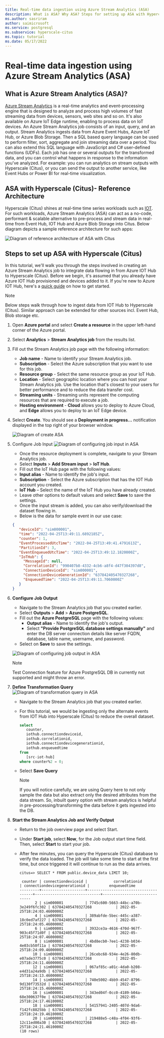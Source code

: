 ```yaml
---
title: Real-time data ingestion using Azure Stream Analytics (ASA)
description: What is ASA? Why ASA? Steps for setting up ASA with Hypercale (Citus).
ms.author: sasriram
author: saimicrosoft
ms.service: postgresql
ms.subservice: hyperscale-citus
ms.topic: tutorial
ms.date: 05/17/2022
---
```


# Real-time data ingestion using Azure Stream Analytics (ASA)

## What is Azure Stream Analytics (ASA)?

[Azure Stream Analytics](https://azure.microsoft.com/services/stream-analytics/#features) is a real-time analytics and event-processing engine that is designed to analyze and process high volumes of fast streaming data from devices, sensors, web sites and so on. It's also available on Azure IoT Edge runtime, enabling to process data on IoT devices.
An Azure Stream Analytics job consists of an input, query, and an output. Stream Analytics ingests data from Azure Event Hubs, Azure IoT Hub, or Azure Blob Storage.  Then a SQL based query language can be used to perform filter, sort, aggregate and join streaming data over a period. You can also extend this SQL language with JavaScript and C# user-defined functions (UDFs).
Each job has one or several outputs for the transformed data, and you can control what happens in response to the information you've analyzed. For example: you can run analytics on stream outputs with Hyperscale (Citus), or you can send the output to another service, like Event Hubs or Power BI for real-time visualization.

## ASA with Hyperscale (Citus)- Reference Architecture

Hyperscale (Citus) shines at real-time time series workloads such as [IOT](howto-build-scalable-apps-model-high-throughput.md). For such workloads, Azure Stream Analytics (ASA) can act as a no-code, performant & scalable alternative to pre-process and stream data in real-time from Event Hub, IOT Hub and Azure Blob Storage into Citus.
Below diagram depicts a sample reference architecture for such apps:

![Diagram of reference architecture of ASA with Citus](../media/howto-hyperscale-ingestion/01-ASA-reference-arch.png)

## Steps to set up ASA with Hyperscale (Citus)
In this tutorial, we'll walk you through the steps involved in creating an Azure Stream Analytics job to integrate data flowing in from Azure IOT Hub to Hyperscale (Citus).
Before we begin, it's assumed that you already have Azure IOT Hub provisioned and devices added to it. If you're new to Azure IOT Hub, here's a [quick guide](../../iot-hub/iot-concepts-and-iot-hub.md) on how to get started.

> [!NOTE]
>
> Below steps walk through how to ingest data from IOT Hub to Hyperscale (Citus).
> Similar approach can be extended for other sources incl. Event Hub, Blob storage etc.

1. Open **Azure portal** and select **Create a resource** in the upper left-hand corner of the Azure portal.
2. Select **Analytics** > **Stream Analytics job** from the results list.
3. Fill out the Stream Analytics job page with the following information:
   * **Job name** - Name to identify your Stream Analytics job.
   * **Subscription** - Select the Azure subscription that you want to use for this job.
   * **Resource group** - Select the same resource group as your IoT Hub.
   * **Location** - Select geographic location where you can host your Stream Analytics job. Use the location that's closest to your users for better performance and to reduce the data transfer cost.
   * **Streaming units** - Streaming units represent the computing resources that are required to execute a job.
   * **Hosting environment** - **Cloud** allows you to deploy to Azure Cloud, and **Edge** allows you to deploy to an IoT Edge device.
4. Select **Create**. You should see a **Deployment in progress...** notification displayed in the top right of your browser window.

   ![Diagram of create ASA](../media/howto-hyperscale-ingestion/02-ASA-create.png)

5. Configure Job Input
   ![Diagram of configuring job input in ASA](../media/howto-hyperscale-ingestion/03-ASA-input.png)

   * Once the resource deployment is complete, navigate to your Stream Analytics job.
   * Select **Inputs** > **Add Stream input** > **IoT Hub**.
   * Fill out the IoT Hub page with the following values:
   * **Input alias** - Name to identify the job's input.
   * **Subscription** - Select the Azure subscription that has the IOT Hub account you created.
   * **IoT Hub** – Select the name of the IoT Hub you have already created.
   * Leave other options to default values and select **Save** to save the settings.
   * Once the input stream is added, you can also verify/download the dataset flowing in.
   * Below is the data for sample event in our use case:

   ```json
   {
      "deviceId": "sim000001",
      "time": "2022-04-25T13:49:11.6892185Z",
      "counter": 1,
      "EventProcessedUtcTime": "2022-04-25T13:49:41.4791613Z",
      "PartitionId": 3,
      "EventEnqueuedUtcTime": "2022-04-25T13:49:12.1820000Z",
      "IoTHub": {
        "MessageId": null,
        "CorrelationId": "990407b8-4332-4cb6-a8f4-d47f304397d8",
        "ConnectionDeviceId": "sim000001",
        "ConnectionDeviceGenerationId": "637842405470327268",
        "EnqueuedTime": "2022-04-25T13:49:11.7060000Z"
      }
   }
   ```

6. **Configure Job Output**
   * Navigate to the Stream Analytics job that you created earlier.
   * Select **Outputs** > **Add** > **Azure PostgreSQL**.
   * Fill out the **Azure PostgreSQL** page with the following values:
     * **Output alias** - Name to identify the job's output.
     * Select **"Provide PostgreSQL database settings manually"** and enter the DB server connection details like server FQDN, database, table name, username, and password.
   * Select on **Save** to save the settings.

   ![Diagram of configuring job output in ASA](../media/howto-hyperscale-ingestion/04-ASA-output.png)

   > [!NOTE]
   > Test Connection feature for Azure PostgreSQL DB in currently not supported and might throw an error.

7. **Define Transformation Query**
   ![Diagram of transformation query in ASA](../media/howto-hyperscale-ingestion/05-ASA-transformation-query.png)

   * Navigate to the Stream Analytics job that you created earlier.
   * For this tutorial, we would be ingesting only the alternate events from IOT Hub into Hyperscale (Citus) to reduce the overall dataset.

     ```sql
     select
        counter,
        iothub.connectiondeviceid,
        iothub.correlationid,
        iothub.connectiondevicegenerationid,
        iothub.enqueuedtime
     from
        [src-iot-hub]
     where counter%2 = 0;
     ```

   * Select **Save Query**

     > [!NOTE]
     > If you will notice carefully, we are using Query here to not only sample the data but also extract only the desired attributes from the data stream.
     > So, inbuilt query option with stream analytics is helpful in pre-processing/transforming the data before it gets ingested into the DB.

8. **Start the Stream Analytics Job and Verify Output**

   * Return to the job overview page and select Start.
   * Under **Start job**, select **Now**, for the Job output start time field. Then, select **Start** to start your job.
   * After few minutes, you can query the Hyperscale (Citus) database to verify the data loaded. The job will take some time to start at the first time, but once triggered it will continue to run as the data arrives.

     ```
     citus=> SELECT * FROM public.device_data LIMIT 10;

      counter | connectiondeviceid |            correlationid             | connectiondevicegenerationid |         enqueuedtime
     ---------+--------------------+--------------------------------------+------------------------------+------------------------------
            2 | sim000001          | 7745c600-5663-44bc-a70b-3e249f6fc302 | 637842405470327268           | 2022-05-25T18:24:03.4600000Z
            4 | sim000001          | 389abfde-5bec-445c-a387-18c0ed7af227 | 637842405470327268           | 2022-05-25T18:24:05.4600000Z
            6 | sim000001          | 3932ce3a-4616-470d-967f-903c45f71d0f | 637842405470327268           | 2022-05-25T18:24:07.4600000Z
            8 | sim000001          | 4bd8ecb0-7ee1-4238-b034-4e03cb50f11a | 637842405470327268           | 2022-05-25T18:24:09.4600000Z
           10 | sim000001          | 26cebc68-934e-4e26-80db-e07ade3775c0 | 637842405470327268           | 2022-05-25T18:24:11.4600000Z
           12 | sim000001          | 067af85c-a01c-4da0-b208-e4d31a24a9db | 637842405470327268           | 2022-05-25T18:24:13.4600000Z
           14 | sim000001          | 740e5002-4bb9-4547-8796-9d130f73532d | 637842405470327268           | 2022-05-25T18:24:15.4600000Z
           16 | sim000001          | 343ed04f-0cc0-4189-b04a-68e300637f0e | 637842405470327268           | 2022-05-25T18:24:17.4610000Z
           18 | sim000001          | 54157941-2405-407d-9da6-f142fc8825bb | 637842405470327268           | 2022-05-25T18:24:19.4610000Z
           20 | sim000001          | 219488e5-c48a-4f04-93f6-12c11ed00a30 | 637842405470327268           | 2022-05-25T18:24:21.4610000Z
     (10 rows)
     ```
